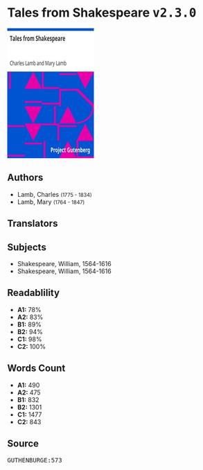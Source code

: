 # Tales from Shakespeare <kbd>v2.3.0</kbd>

![](./cover.medium.jpg "")

## Authors


 - Lamb, Charles <small>(1775 - 1834)</small>
 - Lamb, Mary <small>(1764 - 1847)</small>

## Translators



## Subjects


 - Shakespeare, William, 1564-1616
 - Shakespeare, William, 1564-1616

## Readablility


 - **A1:** 78%
 - **A2:** 83%
 - **B1:** 89%
 - **B2:** 94%
 - **C1:** 98%
 - **C2:** 100%

## Words Count


 - **A1:** 490
 - **A2:** 475
 - **B1:** 832
 - **B2:** 1301
 - **C1:** 1477
 - **C2:** 843

## Source


<kbd>GUTHENBURGE:573</kbd>
